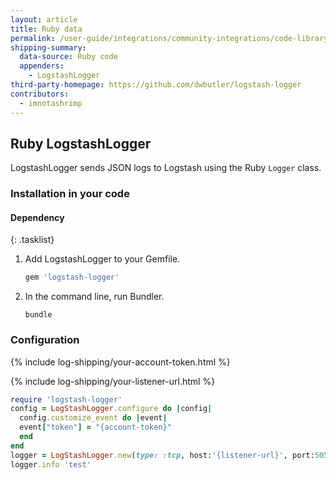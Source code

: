 ```yaml
---
layout: article
title: Ruby data
permalink: /user-guide/integrations/community-integrations/code-library--ruby.html
shipping-summary:
  data-source: Ruby code
  appenders:
    - LogstashLogger
third-party-homepage: https://github.com/dwbutler/logstash-logger
contributors:
  - imnotashrimp
---
```


## Ruby LogstashLogger

LogstashLogger sends JSON logs to Logstash using the Ruby `Logger` class.

### Installation in your code

#### Dependency

{: .tasklist}
1. Add LogstashLogger to your Gemfile.

    ```ruby
    gem 'logstash-logger'
    ```

2. In the command line, run Bundler.

    ```shell
    bundle
    ```

### Configuration

{% include log-shipping/your-account-token.html %}

{% include log-shipping/your-listener-url.html %}

```ruby
require 'logstash-logger'
config = LogStashLogger.configure do |config|
  config.customize_event do |event|
  event["token"] = "{account-token}"
  end
end
logger = LogStashLogger.new(type: :tcp, host:'{listener-url}', port:5050)
logger.info 'test'
```

